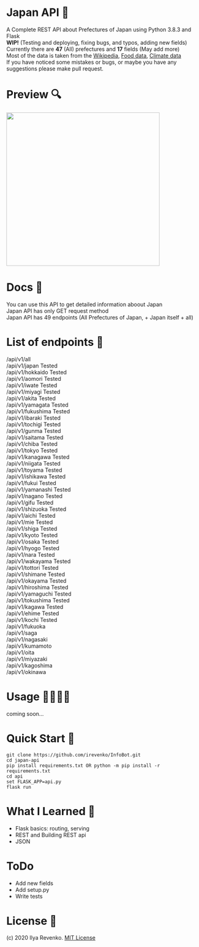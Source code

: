 # Japan API 🎌
A Complete REST API about Prefectures of Japan using Python 3.8.3 and Flask<br>
<b>WIP!</b> (Testing and deploying, fixing bugs, and typos, adding new fields)<br> Currently there are <b>47</b> (All) prefectures and <b>17</b> fields (May add more)<br>
Most of the data is taken from the <a href="https://en.wikipedia.org/wiki/Prefectures_of_Japan">Wikipedia</a>,
<a href="https://www.tofugu.com/japan/japanese-food-by-prefecture/">Food data</a>, <a href="http://www.fukushima.climatemps.com">Climate data</a><br>
If you have noticed some mistakes or bugs, or maybe you have any suggestions please make pull request.

# Preview 🔍
<img src="https://i.imgur.com/QUIVuo5.jpg" width="400">

# Docs 📘
You can use this API to get detailed information aboout Japan <br>
Japan API has only GET request method<br>
Japan API has 49 endpoints (All Prefectures of Japan, + Japan itself + all)<br>

# List of endpoints 📜
/api/v1/all <br>
/api/v1/japan Tested<br> 
/api/v1/hokkaido Tested <br>
/api/v1/aomori Tested<br>
/api/v1/iwate Tested<br>
/api/v1/miyagi Tested<br>
/api/v1/akita Tested<br>
/api/v1/yamagata Tested<br>
/api/v1/fukushima Tested<br>
/api/v1/ibaraki Tested<br>
/api/v1/tochigi Tested<br>
/api/v1/gunma Tested<br>
/api/v1/saitama Tested<br>
/api/v1/chiba Tested<br>
/api/v1/tokyo Tested<br>
/api/v1/kanagawa Tested<br>
/api/v1/niigata Tested<br>
/api/v1/toyama Tested<br>
/api/v1/ishikawa Tested<br>
/api/v1/fukui Tested<br>
/api/v1/yamanashi Tested<br>
/api/v1/nagano Tested<br>
/api/v1/gifu Tested<br>
/api/v1/shizuoka Tested<br>
/api/v1/aichi Tested<br>
/api/v1/mie Tested<br>
/api/v1/shiga Tested<br>
/api/v1/kyoto Tested<br>
/api/v1/osaka Tested<br>
/api/v1/hyogo Tested<br>
/api/v1/nara Tested<br>
/api/v1/wakayama Tested<br>
/api/v1/tottori Tested<br>
/api/v1/shimane Tested<br>
/api/v1/okayama Tested<br>
/api/v1/hiroshima Tested<br>
/api/v1/yamaguchi Tested<br>
/api/v1/tokushima Tested<br>
/api/v1/kagawa Tested<br>
/api/v1/ehime Tested<br>
/api/v1/kochi Tested<br>
/api/v1/fukuoka<br>
/api/v1/saga<br>
/api/v1/nagasaki<br>
/api/v1/kumamoto<br>
/api/v1/oita<br>
/api/v1/miyazaki<br>
/api/v1/kagoshima<br>
/api/v1/okinawa<br>

# Usage 👩‍💻👨‍💻
coming soon...

# Quick Start 🚀
```git clone https://github.com/irevenko/InfoBot.git``` <br>
```cd japan-api```<br>
```pip install requirements.txt OR python -m pip install -r requirements.txt``` <br>
```cd api``` <br>
```set FLASK_APP=api.py``` <br>
```flask run```

# What I Learned 🧠
* Flask basics: routing, serving
* REST and Building REST api
* JSON

# ToDo 
* Add new fields 
* Add setup.py
* Write tests

# License 📑 
(c) 2020 Ilya Revenko. [MIT License](https://tldrlegal.com/license/mit-license)
